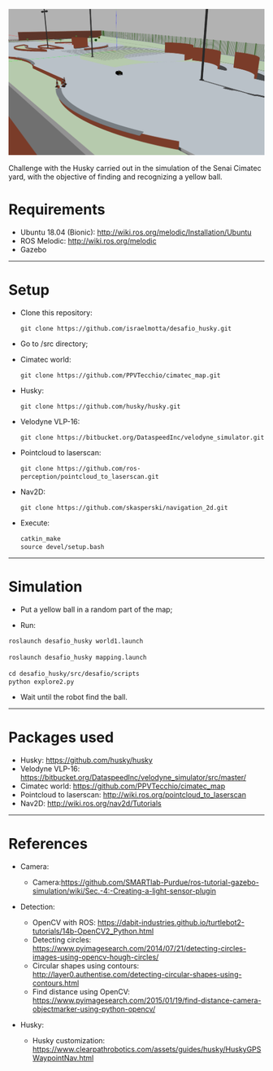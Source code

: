 ![alt text](https://raw.githubusercontent.com/israelmotta/desafio_husky/master/src/husky/fig/HuskyMap.png)


Challenge with the Husky carried out in the simulation of the Senai Cimatec yard, with the objective of finding and recognizing a yellow ball.


# Requirements

* Ubuntu 18.04 (Bionic): http://wiki.ros.org/melodic/Installation/Ubuntu
* ROS Melodic: http://wiki.ros.org/melodic
* Gazebo
---


# Setup

* Clone this repository:

  ```
  git clone https://github.com/israelmotta/desafio_husky.git
  ```
  
* Go to /src directory;

* Cimatec world:

  ```
  git clone https://github.com/PPVTecchio/cimatec_map.git
  ```

* Husky:

  ```
  git clone https://github.com/husky/husky.git
  ```

* Velodyne VLP-16:

  ```
  git clone https://bitbucket.org/DataspeedInc/velodyne_simulator.git
  ```

* Pointcloud to laserscan:

  ```
  git clone https://github.com/ros-perception/pointcloud_to_laserscan.git
  ```

* Nav2D:

  ```
  git clone https://github.com/skasperski/navigation_2d.git
  ```

* Execute:
 
  ```
  catkin_make
  source devel/setup.bash
  ```
 ---
 
 
 # Simulation
 
 * Put a yellow ball in a random part of the map;

 
 * Run:
 
  ```
  roslaunch desafio_husky world1.launch
  
  roslaunch desafio_husky mapping.launch
  
  cd desafio_husky/src/desafio/scripts
  python explore2.py
  ```
 
 * Wait until the robot find the ball.
---


# Packages used

* Husky: https://github.com/husky/husky
* Velodyne VLP-16: https://bitbucket.org/DataspeedInc/velodyne_simulator/src/master/
* Cimatec world: https://github.com/PPVTecchio/cimatec_map
* Pointcloud to laserscan: http://wiki.ros.org/pointcloud_to_laserscan
* Nav2D: http://wiki.ros.org/nav2d/Tutorials
---


# References

* Camera:

  * Camera:https://github.com/SMARTlab-Purdue/ros-tutorial-gazebo-simulation/wiki/Sec.-4:-Creating-a-light-sensor-plugin

* Detection:

  * OpenCV with ROS: https://dabit-industries.github.io/turtlebot2-tutorials/14b-OpenCV2_Python.html
  * Detecting circles: https://www.pyimagesearch.com/2014/07/21/detecting-circles-images-using-opencv-hough-circles/
  * Circular shapes using contours: http://layer0.authentise.com/detecting-circular-shapes-using-contours.html
  * Find distance using OpenCV: https://www.pyimagesearch.com/2015/01/19/find-distance-camera-objectmarker-using-python-opencv/

* Husky:

  * Husky customization: https://www.clearpathrobotics.com/assets/guides/husky/HuskyGPSWaypointNav.html

